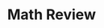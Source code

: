 ---
layout: default
title: "Math Review"
description: "A series of my short personal reviews in Mathematical"
nav_order: 1
has_children: true
---